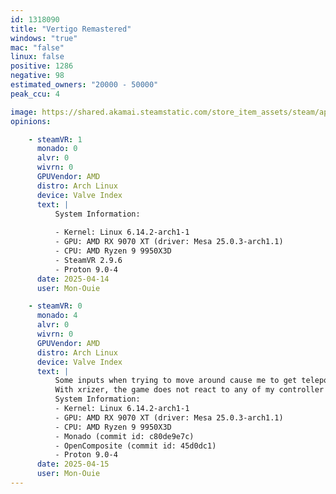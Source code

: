 ```yaml
---
id: 1318090
title: "Vertigo Remastered"
windows: "true"
mac: "false"
linux: false
positive: 1286
negative: 98
estimated_owners: "20000 - 50000"
peak_ccu: 4

image: https://shared.akamai.steamstatic.com/store_item_assets/steam/apps/1318090/header.jpg?t=1698775338
opinions:

    - steamVR: 1
      monado: 0
      alvr: 0
      wivrn: 0
      GPUVendor: AMD
      distro: Arch Linux
      device: Valve Index
      text: |
          System Information:
           
          - Kernel: Linux 6.14.2-arch1-1 
          - GPU: AMD RX 9070 XT (driver: Mesa 25.0.3-arch1.1)
          - CPU: AMD Ryzen 9 9950X3D 
          - SteamVR 2.9.6
          - Proton 9.0-4
      date: 2025-04-14
      user: Mon-Ouie

    - steamVR: 0
      monado: 4
      alvr: 0
      wivrn: 0
      GPUVendor: AMD
      distro: Arch Linux
      device: Valve Index
      text: |
          Some inputs when trying to move around cause me to get teleported out of bounds up in the sky. I can fire my weapon if I'm already holding one, but can't find any input that lets me switch to a different weapon or tool.
          With xrizer, the game does not react to any of my controller inputs.
          System Information:
          - Kernel: Linux 6.14.2-arch1-1 
          - GPU: AMD RX 9070 XT (driver: Mesa 25.0.3-arch1.1)
          - CPU: AMD Ryzen 9 9950X3D 
          - Monado (commit id: c80de9e7c)
          - OpenComposite (commit id: 45d0dc1) 
          - Proton 9.0-4
      date: 2025-04-15
      user: Mon-Ouie
---
```

